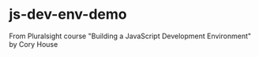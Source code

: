 # js-dev-env-demo
From Pluralsight course "Building a JavaScript Development Environment" by Cory House
